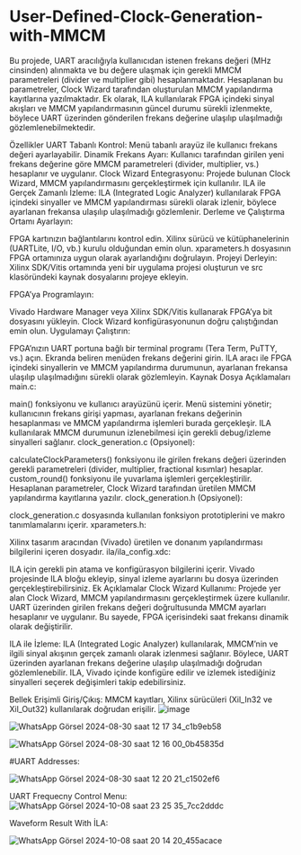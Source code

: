 # User-Defined-Clock-Generation-with-MMCM

Bu projede, UART aracılığıyla kullanıcıdan istenen frekans değeri (MHz cinsinden) alınmakta ve bu değere ulaşmak için gerekli MMCM parametreleri (divider ve multiplier gibi) hesaplanmaktadır. Hesaplanan bu parametreler, Clock Wizard tarafından oluşturulan MMCM yapılandırma kayıtlarına yazılmaktadır.
Ek olarak, ILA kullanılarak FPGA içindeki sinyal akışları ve MMCM yapılandırmasının güncel durumu sürekli izlenmekte, böylece UART üzerinden gönderilen frekans değerine ulaşılıp ulaşılmadığı gözlemlenebilmektedir.

Özellikler
UART Tabanlı Kontrol: Menü tabanlı arayüz ile kullanıcı frekans değeri ayarlayabilir.
Dinamik Frekans Ayarı: Kullanıcı tarafından girilen yeni frekans değerine göre MMCM parametreleri (divider, multiplier, vs.) hesaplanır ve uygulanır.
Clock Wizard Entegrasyonu: Projede bulunan Clock Wizard, MMCM yapılandırmasını gerçekleştirmek için kullanılır.
ILA ile Gerçek Zamanlı İzleme: ILA (Integrated Logic Analyzer) kullanılarak FPGA içindeki sinyaller ve MMCM yapılandırması sürekli olarak izlenir, böylece ayarlanan frekansa ulaşılıp ulaşılmadığı gözlemlenir.
Derleme ve Çalıştırma
Ortamı Ayarlayın:

FPGA kartınızın bağlantılarını kontrol edin.
Xilinx sürücü ve kütüphanelerinin (UARTLite, I/O, vb.) kurulu olduğundan emin olun.
xparameters.h dosyasının FPGA ortamınıza uygun olarak ayarlandığını doğrulayın.
Projeyi Derleyin:
Xilinx SDK/Vitis ortamında yeni bir uygulama projesi oluşturun ve src klasöründeki kaynak dosyalarını projeye ekleyin.

FPGA’ya Programlayın:

Vivado Hardware Manager veya Xilinx SDK/Vitis kullanarak FPGA’ya bit dosyasını yükleyin.
Clock Wizard konfigürasyonunun doğru çalıştığından emin olun.
Uygulamayı Çalıştırın:

FPGA’nızın UART portuna bağlı bir terminal programı (Tera Term, PuTTY, vs.) açın.
Ekranda beliren menüden frekans değerini girin.
ILA aracı ile FPGA içindeki sinyallerin ve MMCM yapılandırma durumunun, ayarlanan frekansa ulaşılıp ulaşılmadığını sürekli olarak gözlemleyin.
Kaynak Dosya Açıklamaları
main.c:

main() fonksiyonu ve kullanıcı arayüzünü içerir.
Menü sistemini yönetir; kullanıcının frekans girişi yapması, ayarlanan frekans değerinin hesaplanması ve MMCM yapılandırma işlemleri burada gerçekleşir.
ILA kullanılarak MMCM durumunun izlenebilmesi için gerekli debug/izleme sinyalleri sağlanır.
clock_generation.c (Opsiyonel):

calculateClockParameters() fonksiyonu ile girilen frekans değeri üzerinden gerekli parametreleri (divider, multiplier, fractional kısımlar) hesaplar.
custom_round() fonksiyonu ile yuvarlama işlemleri gerçekleştirilir.
Hesaplanan parametreler, Clock Wizard tarafından üretilen MMCM yapılandırma kayıtlarına yazılır.
clock_generation.h (Opsiyonel):

clock_generation.c dosyasında kullanılan fonksiyon prototiplerini ve makro tanımlamalarını içerir.
xparameters.h:

Xilinx tasarım aracından (Vivado) üretilen ve donanım yapılandırması bilgilerini içeren dosyadır.
ila/ila_config.xdc:

ILA için gerekli pin atama ve konfigürasyon bilgilerini içerir.
Vivado projesinde ILA bloğu ekleyip, sinyal izleme ayarlarını bu dosya üzerinden gerçekleştirebilirsiniz.
Ek Açıklamalar
Clock Wizard Kullanımı:
Projede yer alan Clock Wizard, MMCM yapılandırmasını gerçekleştirmek üzere kullanılır. UART üzerinden girilen frekans değeri doğrultusunda MMCM ayarları hesaplanır ve uygulanır. Bu sayede, FPGA içerisindeki saat frekansı dinamik olarak değiştirilir.

ILA ile İzleme:
ILA (Integrated Logic Analyzer) kullanılarak, MMCM’nin ve ilgili sinyal akışının gerçek zamanlı olarak izlenmesi sağlanır. Böylece, UART üzerinden ayarlanan frekans değerine ulaşılıp ulaşılmadığı doğrudan gözlemlenebilir. ILA, Vivado içinde konfigüre edilir ve izlemek istediğiniz sinyalleri seçerek değişimleri takip edebilirsiniz.

Bellek Erişimli Giriş/Çıkış: MMCM kayıtları, Xilinx sürücüleri (Xil_In32 ve Xil_Out32) kullanılarak doğrudan erişilir.
![image](https://github.com/user-attachments/assets/ab5fbf9f-e5be-4130-ae8c-5e9c6a235253)

![WhatsApp Görsel 2024-08-30 saat 12 17 34_c1b9eb58](https://github.com/user-attachments/assets/85a541f7-bcd2-4e16-94f8-8e3a096ad0ac)

![WhatsApp Görsel 2024-08-30 saat 12 16 00_0b45835d](https://github.com/user-attachments/assets/e1aad15c-f255-4151-9e0c-40b9f66e5b0d)

#UART Addresses: 

![WhatsApp Görsel 2024-08-30 saat 12 20 21_c1502ef6](https://github.com/user-attachments/assets/f82f48cd-0815-43aa-80a5-f5f1142a357a)

UART Frequecny Control Menu:
![WhatsApp Görsel 2024-10-08 saat 23 25 35_7cc2dddc](https://github.com/user-attachments/assets/ea5cb6e0-e6ee-4e41-82cf-058d10388599)

Waveform Result With İLA: 

![WhatsApp Görsel 2024-10-08 saat 20 14 20_455acace](https://github.com/user-attachments/assets/77d80e85-e56b-4a26-81f5-9fc1da07160a)

